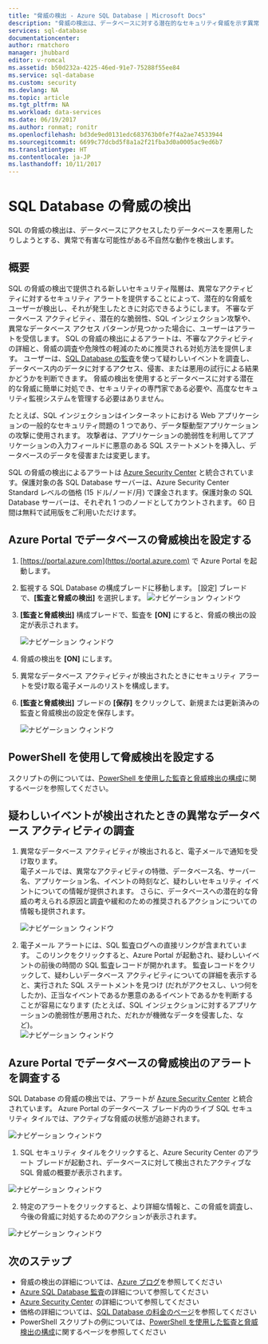 ```yaml
---
title: "脅威の検出 - Azure SQL Database | Microsoft Docs"
description: "脅威の検出は、データベースに対する潜在的なセキュリティ脅威を示す異常なデータベース アクティビティを検出します。"
services: sql-database
documentationcenter: 
author: rmatchoro
manager: jhubbard
editor: v-romcal
ms.assetid: b50d232a-4225-46ed-91e7-75288f55ee84
ms.service: sql-database
ms.custom: security
ms.devlang: NA
ms.topic: article
ms.tgt_pltfrm: NA
ms.workload: data-services
ms.date: 06/19/2017
ms.author: ronmat; ronitr
ms.openlocfilehash: bd3de9ed0131edc683763b0fe7f4a2ae74533944
ms.sourcegitcommit: 6699c77dcbd5f8a1a2f21fba3d0a0005ac9ed6b7
ms.translationtype: HT
ms.contentlocale: ja-JP
ms.lasthandoff: 10/11/2017
---
```

# <a name="sql-database-threat-detection"></a>SQL Database の脅威の検出

SQL の脅威の検出は、データベースにアクセスしたりデータベースを悪用したりしようとする、異常で有害な可能性がある不自然な動作を検出します。

## <a name="overview"></a>概要

SQL の脅威の検出で提供される新しいセキュリティ階層は、異常なアクティビティに対するセキュリティ アラートを提供することによって、潜在的な脅威をユーザーが検出し、それが発生したときに対応できるようにします。  不審なデータベース アクティビティ、潜在的な脆弱性、SQL インジェクション攻撃や、異常なデータベース アクセス パターンが見つかった場合に、ユーザーはアラートを受信します。 SQL の脅威の検出によるアラートは、不審なアクティビティの詳細と、脅威の調査や危険性の軽減のために推奨される対処方法を提供します。 ユーザーは、[SQL Database の監査](sql-database-auditing.md)を使って疑わしいイベントを調査し、データベース内のデータに対するアクセス、侵害、または悪用の試行による結果かどうかを判断できます。 脅威の検出を使用するとデータベースに対する潜在的な脅威に簡単に対処でき、セキュリティの専門家である必要や、高度なセキュリティ監視システムを管理する必要はありません。

たとえば、SQL インジェクションはインターネットにおける Web アプリケーションの一般的なセキュリティ問題の 1 つであり、データ駆動型アプリケーションの攻撃に使用されます。 攻撃者は、アプリケーションの脆弱性を利用してアプリケーションの入力フィールドに悪意のある SQL ステートメントを挿入し、データベースのデータを侵害または変更します。

SQL の脅威の検出によるアラートは [Azure Security Center](https://azure.microsoft.com/en-us/services/security-center/) と統合されています。保護対象の各 SQL Database サーバーは、Azure Security Center Standard レベルの価格 (15 ドル/ノード/月) で課金されます。保護対象の SQL Database サーバーは、それぞれ 1 つのノードとしてカウントされます。 60 日間は無料で試用版をご利用いただけます。 

## <a name="set-up-threat-detection-for-your-database-in-the-azure-portal"></a>Azure Portal でデータベースの脅威検出を設定する
1. [https://portal.azure.com](https://portal.azure.com) で Azure Portal を起動します。
2. 監視する SQL Database の構成ブレードに移動します。 [設定] ブレードで、**[監査と脅威の検出]** を選択します。 
    ![ナビゲーション ウィンドウ][1]
3. **[監査と脅威検出]** 構成ブレードで、監査を **[ON]** にすると、脅威の検出の設定が表示されます。
  
    ![ナビゲーション ウィンドウ][2]
4. 脅威の検出を **[ON]** にします。
5. 異常なデータベース アクティビティが検出されたときにセキュリティ アラートを受け取る電子メールのリストを構成します。
6. **[監査と脅威検出]** ブレードの **[保存]** をクリックして、新規または更新済みの監査と脅威検出の設定を保存します。
       
    ![ナビゲーション ウィンドウ][3]

## <a name="set-up-threat-detection-using-powershell"></a>PowerShell を使用して脅威検出を設定する

スクリプトの例については、[PowerShell を使用した監査と脅威検出の構成](scripts/sql-database-auditing-and-threat-detection-powershell.md)に関するページを参照してください。

## <a name="explore-anomalous-database-activities-upon-detection-of-a-suspicious-event"></a>疑わしいイベントが検出されたときの異常なデータベース アクティビティの調査
1. 異常なデータベース アクティビティが検出されると、電子メールで通知を受け取ります。 <br/>
   電子メールでは、異常なアクティビティの特徴、データベース名、サーバー名、アプリケーション名、イベントの時刻など、疑わしいセキュリティ イベントについての情報が提供されます。 さらに、データベースへの潜在的な脅威の考えられる原因と調査や緩和のための推奨されるアクションについての情報も提供されます。<br/>
     
    ![ナビゲーション ウィンドウ][4]
2. 電子メール アラートには、SQL 監査ログへの直接リンクが含まれています。 このリンクをクリックすると、Azure Portal が起動され、疑わしいイベントの前後の時間の SQL 監査レコードが開かれます。 監査レコードをクリックして、疑わしいデータベース アクティビティについての詳細を表示すると、実行された SQL ステートメントを見つけ (だれがアクセスし、いつ何をしたか)、正当なイベントであるか悪意のあるイベントであるかを判断することが容易になります (たとえば、SQL インジェクションに対するアプリケーションの脆弱性が悪用された、だれかが機微なデータを侵害した、など)。<br/>
   ![ナビゲーション ウィンドウ][5]


## <a name="explore-threat-detection-alerts-for-your-database-in-the-azure-portal"></a>Azure Portal でデータベースの脅威検出のアラートを調査する

SQL Database の脅威の検出では、アラートが [Azure Security Center](https://azure.microsoft.com/en-us/services/security-center/) と統合されています。 Azure Portal のデータベース ブレード内のライブ SQL セキュリティ タイルでは、アクティブな脅威の状態が追跡されます。 

   ![ナビゲーション ウィンドウ][6]
   
1. SQL セキュリティ タイルをクリックすると、Azure Security Center のアラート ブレードが起動され、データベースに対して検出されたアクティブな SQL 脅威の概要が表示されます。 

  ![ナビゲーション ウィンドウ][7]

2. 特定のアラートをクリックすると、より詳細な情報と、この脅威を調査し、今後の脅威に対処するためのアクションが表示されます。

  ![ナビゲーション ウィンドウ][8]


## <a name="next-steps"></a>次のステップ

* 脅威の検出の詳細については、[Azure ブログ](https://azure.microsoft.com/en-us/blog/azure-sql-database-threat-detection-general-availability-in-spring-2017/)を参照してください 
* [Azure SQL Database 監査](sql-database-auditing.md)の詳細について参照してください
* [Azure Security Center](https://docs.microsoft.com/en-us/azure/security-center/security-center-intro) の詳細について参照してください
* 価格の詳細については、[SQL Database の料金のページ](https://azure.microsoft.com/en-us/pricing/details/sql-database/)を参照してください  
* PowerShell スクリプトの例については、[PowerShell を使用した監査と脅威検出の構成](scripts/sql-database-auditing-and-threat-detection-powershell.md)に関するページを参照してください



<!--Image references-->
[1]: ./media/sql-database-threat-detection/1_td_click_on_settings.png
[2]: ./media/sql-database-threat-detection/2_td_turn_on_auditing.png
[3]: ./media/sql-database-threat-detection/3_td_turn_on_threat_detection.png
[4]: ./media/sql-database-threat-detection/4_td_email.png
[5]: ./media/sql-database-threat-detection/5_td_audit_record_details.png
[6]: ./media/sql-database-threat-detection/6_td_security_tile_view_alerts.png
[7]: ./media/sql-database-threat-detection/7_td_SQL_security_alerts_list.png
[8]: ./media/sql-database-threat-detection/8_td_SQL_security_alert_details.png


